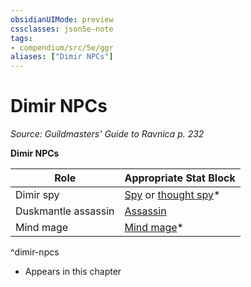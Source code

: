 ```yaml
---
obsidianUIMode: preview
cssclasses: json5e-note
tags:
- compendium/src/5e/ggr
aliases: ["Dimir NPCs"]
---
```

# Dimir NPCs
*Source: Guildmasters' Guide to Ravnica p. 232* 

**Dimir NPCs**

| Role | Appropriate Stat Block |
|------|------------------------|
| Dimir spy | [Spy](Mechanics/bestiary/humanoid/spy.md) or [thought spy](Mechanics/bestiary/humanoid/thought-spy-ggr.md)* |
| Duskmantle assassin | [Assassin](Mechanics/bestiary/humanoid/assassin.md) |
| Mind mage | [Mind mage](Mechanics/bestiary/humanoid/mind-mage-ggr.md)* |
^dimir-npcs

* Appears in this chapter